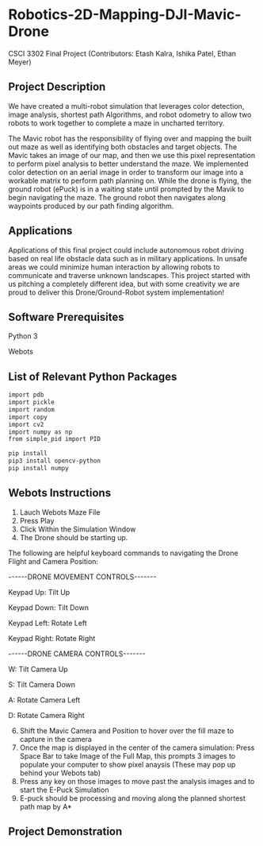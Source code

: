 # Robotics-2D-Mapping-DJI-Mavic-Drone
CSCI 3302 Final Project (Contributors: Etash Kalra, Ishika Patel, Ethan Meyer)

## Project Description

We have created a multi-robot simulation that leverages color detection, image analysis, shortest path Algorithms, and robot odometry to allow two robots to work together to complete a maze in uncharted territory.

The Mavic robot has the responsibility of flying over and mapping the built out maze as well as identifying both obstacles and target objects. The Mavic takes an image of our map, and then we use this pixel representation to perform pixel analysis to better understand the maze. We implemented color detection on an aerial image in order to transform our image into a workable matrix to perform path planning on. While the drone is flying, the ground robot (ePuck) is in a waiting state until prompted by the Mavik to begin navigating the maze. The ground robot then navigates along waypoints produced by our path finding algorithm.


## Applications

Applications of this final project could include autonomous robot driving based on real life obstacle data such as in military applications. In unsafe areas we could minimize human interaction by allowing robots to communicate and traverse unknown landscapes. This project started with us pitching a completely different idea, but with some creativity we are proud to deliver this Drone/Ground-Robot system implementation!


## Software Prerequisites

 Python 3
 
 Webots
 

## List of Relevant Python Packages

```bash
import pdb
import pickle
import random
import copy
import cv2  
import numpy as np  
from simple_pid import PID
```

```bash
pip install
pip3 install opencv-python
pip install numpy
```

## Webots Instructions

1. Lauch Webots Maze File
2. Press Play
3. Click Within the Simulation Window
4. The Drone should be starting up.

The following are helpful keyboard commands to navigating the Drone Flight and Camera Position:

------DRONE MOVEMENT CONTROLS-------

Keypad Up: Tilt Up

Keypad Down: Tilt Down

Keypad Left: Rotate Left

Keypad Right: Rotate Right

------DRONE CAMERA CONTROLS-------

W: Tilt Camera Up

S: Tilt Camera Down

A: Rotate Camera Left

D: Rotate Camera Right


6. Shift the Mavic Camera and Position to hover over the fill maze to capture in the camera
7. Once the map is displayed in the center of the camera simulation: Press Space Bar to take Image of the Full Map, this prompts 3 images to populate your computer to show pixel anaysis (These may pop up behind your Webots tab)
8. Press any key on those images to move past the analysis images and to start the E-Puck Simulation
9. E-puck should be processing and moving along the planned shortest path map by A*

## Project Demonstration
